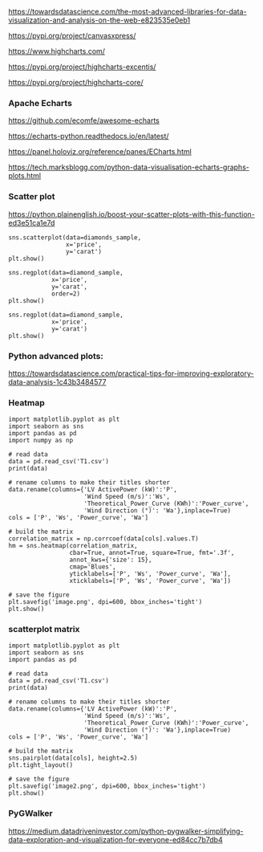 https://towardsdatascience.com/the-most-advanced-libraries-for-data-visualization-and-analysis-on-the-web-e823535e0eb1

https://pypi.org/project/canvasxpress/

https://www.highcharts.com/

https://pypi.org/project/highcharts-excentis/

https://pypi.org/project/highcharts-core/

### Apache Echarts

https://github.com/ecomfe/awesome-echarts

https://echarts-python.readthedocs.io/en/latest/

https://panel.holoviz.org/reference/panes/ECharts.html

https://tech.marksblogg.com/python-data-visualisation-echarts-graphs-plots.html 

### Scatter plot
https://python.plainenglish.io/boost-your-scatter-plots-with-this-function-ed3e51ca1e7d
```
sns.scatterplot(data=diamonds_sample,
                x='price',
                y='carat')
plt.show()

sns.regplot(data=diamond_sample,
            x='price',
            y='carat',
            order=2)
plt.show()

sns.regplot(data=diamond_sample,
            x='price',
            y='carat')
plt.show()
```

### Python advanced plots:
https://towardsdatascience.com/practical-tips-for-improving-exploratory-data-analysis-1c43b3484577

### Heatmap
```
import matplotlib.pyplot as plt
import seaborn as sns
import pandas as pd
import numpy as np

# read data
data = pd.read_csv('T1.csv')
print(data)

# rename columns to make their titles shorter
data.rename(columns={'LV ActivePower (kW)':'P',
                     'Wind Speed (m/s)':'Ws',
                     'Theoretical_Power_Curve (KWh)':'Power_curve',
                     'Wind Direction (°)': 'Wa'},inplace=True)
cols = ['P', 'Ws', 'Power_curve', 'Wa']

# build the matrix
correlation_matrix = np.corrcoef(data[cols].values.T)
hm = sns.heatmap(correlation_matrix,
                 cbar=True, annot=True, square=True, fmt='.3f',
                 annot_kws={'size': 15},
                 cmap='Blues',
                 yticklabels=['P', 'Ws', 'Power_curve', 'Wa'],
                 xticklabels=['P', 'Ws', 'Power_curve', 'Wa'])

# save the figure
plt.savefig('image.png', dpi=600, bbox_inches='tight')
plt.show()

```


### scatterplot matrix
```
import matplotlib.pyplot as plt
import seaborn as sns
import pandas as pd

# read data
data = pd.read_csv('T1.csv')
print(data)

# rename columns to make their titles shorter
data.rename(columns={'LV ActivePower (kW)':'P',
                     'Wind Speed (m/s)':'Ws',
                     'Theoretical_Power_Curve (KWh)':'Power_curve',
                     'Wind Direction (°)': 'Wa'},inplace=True)
cols = ['P', 'Ws', 'Power_curve', 'Wa']

# build the matrix
sns.pairplot(data[cols], height=2.5)
plt.tight_layout()

# save the figure
plt.savefig('image2.png', dpi=600, bbox_inches='tight')
plt.show()
```
### PyGWalker
https://medium.datadriveninvestor.com/python-pygwalker-simplifying-data-exploration-and-visualization-for-everyone-ed84cc7b7db4
